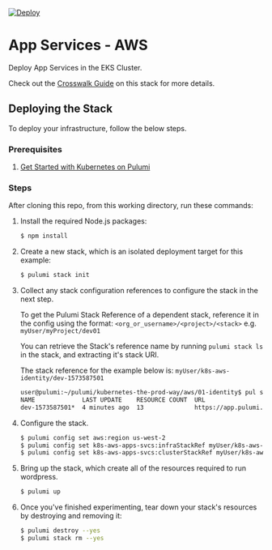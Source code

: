 [![Deploy](https://get.pulumi.com/new/button.svg)](https://app.pulumi.com/new)

# App Services - AWS

Deploy App Services in the EKS Cluster.

Check out the [Crosswalk Guide](https://www.pulumi.com/docs/guides/crosswalk/kubernetes/app-services)
on this stack for more details.

## Deploying the Stack

To deploy your infrastructure, follow the below steps.

### Prerequisites

1. [Get Started with Kubernetes on Pulumi](https://www.pulumi.com/docs/get-started/kubernetes/)

### Steps

After cloning this repo, from this working directory, run these commands:

1. Install the required Node.js packages:

    ```bash
    $ npm install
    ```

1. Create a new stack, which is an isolated deployment target for this example:

    ```bash
    $ pulumi stack init
    ```

1.  Collect any stack configuration references to configure the stack in the
    next step.

    To get the Pulumi Stack Reference of a dependent stack, reference it in the
    config using the format: `<org_or_username>/<project>/<stack>` e.g. `myUser/myProject/dev01`

    You can retrieve the Stack's reference name by running `pulumi stack ls` in
    the stack, and extracting it's stack URI.

    The stack reference for the example below is: `myUser/k8s-aws-identity/dev-1573587501`

    ```bash
    user@pulumi:~/pulumi/kubernetes-the-prod-way/aws/01-identity$ pul stack ls
    NAME             LAST UPDATE    RESOURCE COUNT  URL
    dev-1573587501*  4 minutes ago  13              https://app.pulumi.com/myUser/k8s-aws-identity/dev-1573587501
    ```

1. Configure the stack.

    ```bash
    $ pulumi config set aws:region us-west-2
    $ pulumi config set k8s-aws-apps-svcs:infraStackRef myUser/k8s-aws-infra/dev-1573589378 && \
    $ pulumi config set k8s-aws-apps-svcs:clusterStackRef myUser/k8s-aws-cluster/dev-1571780002
    ```

1. Bring up the stack, which create all of the resources required to run wordpress.

    ```bash
    $ pulumi up
    ```

1. Once you've finished experimenting, tear down your stack's resources by destroying and removing it:

    ```bash
    $ pulumi destroy --yes
    $ pulumi stack rm --yes
    ```
